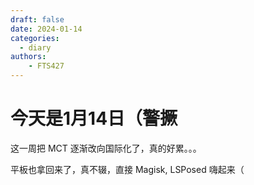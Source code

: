 ```yaml
---
draft: false
date: 2024-01-14
categories:
  - diary
authors:
    - FTS427
---
```


# 今天是1月14日（警撅

这一周把 MCT 逐渐改向国际化了，真的好累。。。

平板也拿回来了，真不辍，直接 Magisk, LSPosed 嗨起来（
